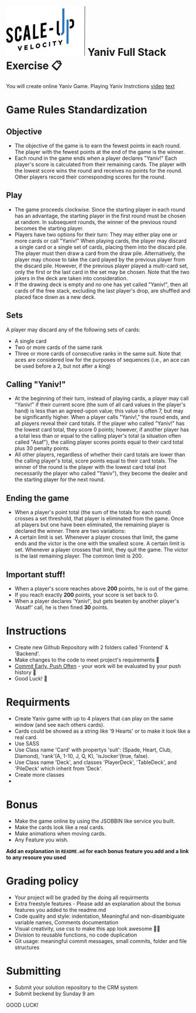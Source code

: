# ![Scale-Up Velocity](./readme-files/logo-main.png) Yaniv Full Stack Exercise 📋

You will create online Yaniv Game. Playing Yaniv Instrctions [video](https://www.youtube.com/watch?v=8kaDw6lIwek&ab_channel=%D7%9B%D7%90%D7%9F) [text](<https://www.bekaloot.co.il/%D7%9E%D7%93%D7%A8%D7%99%D7%9A-1274-%D7%90%D7%99%D7%9A%20%D7%9E%D7%A9%D7%97%D7%A7%D7%99%D7%9D%20%D7%99%D7%A0%D7%99%D7%91%20(%D7%9E%D7%A9%D7%97%D7%A7%20%D7%A7%D7%9C%D7%A4%D7%99%D7%9D).aspx>)

# Game Rules Standardization

## Objective

- The objective of the game is to earn the fewest points in each round. The player with the fewest points at the end of the game is the winner.
- Each round in the game ends when a player declares "Yaniv!" Each player's score is calculated from their remaining cards. The player with the lowest score wins the round and receives no points for the round. Other players record their corresponding scores for the round.

## Play

- The game proceeds clockwise. Since the starting player in each round has an advantage, the starting player in the first round must be chosen at random. In subsequent rounds, the winner of the previous round becomes the starting player.
- Players have two options for their turn: They may either play one or more cards or call "Yaniv!" When playing cards, the player may discard a single card or a single set of cards, placing them into the discard pile. The player must then draw a card from the draw pile. Alternatively, the player may choose to take the card played by the previous player from the discard pile. However, if the previous player played a multi-card set, only the first or the last card in the set may be chosen. Note that the two jokers in the deck are taken into consideration.
- If the drawing deck is empty and no one has yet called "Yaniv!", then all cards of the free stack, excluding the last player's drop, are shuffled and placed face down as a new deck.

## Sets

A player may discard any of the following sets of cards:

- A single card
- Two or more cards of the same rank
- Three or more cards of consecutive ranks in the same suit. Note that aces are considered low for the purposes of sequences (i.e., an ace can be used before a 2, but not after a king)

## Calling "Yaniv!"

- At the beginning of their turn, instead of playing cards, a player may call "Yaniv!" if their current score (the sum of all card values in the player's hand) is less than an agreed-upon value; this value is often 7, but may be significantly higher. When a player calls "Yaniv!," the round ends, and all players reveal their card totals. If the player who called "Yaniv!" has the lowest card total, they score 0 points; however, if another player has a total less than or equal to the calling player's total (a situation often called "Asaf"), the calling player scores points equal to their card total plus 30 penalty points.
- All other players, regardless of whether their card totals are lower than the calling player's total, score points equal to their card totals. The winner of the round is the player with the lowest card total (not necessarily the player who called "Yaniv"), they become the dealer and the starting player for the next round.

## Ending the game

- When a player's point total (the sum of the totals for each round) crosses a set threshold, that player is eliminated from the game. Once all players but one have been eliminated, the remaining player is declared the winner.
  There are two variations:
- A certain limit is set. Whenever a player crosses that limit, the game ends and the victor is the one with the smallest score. A certain limit is set. Whenever a player crosses that limit, they quit the game. The victor is the last remaining player. The common limit is 200.

## Important stuff!

- When a player's score reaches above **200** points, he is out of the game.
- If you reach exactly **200** points, your score is set back to 0.
- When a player declares 'Yaniv!', but gets beaten by another player's 'Assaf!' call, he is then fined **30** points.

# Instructions

- Create new Github Repository with 2 folders called 'Frontend' & 'Backend'.
- Make changes to the code to meet project's requirements 📝
- [Commit Early, Push Often](https://www.worklytics.co/commit-early-push-often/) - your work will be evaluated by your push history 📖
- Good Luck! 🤘

# Requirments

- Create Yaniv game with up to 4 players that can play on the same window (and see each others cards).
- Cards could be showed as a string like '9 Hearts' or to make it look like a real card.
- Use SASS
- Use Class name 'Card' with propertys 'suit': (Spade, Heart, Club, Diamond), 'rank'(A, 1-10, J, Q, K), 'isJocker'(true, false).
- Use Class name 'Deck', and classes 'PlayerDeck', 'TableDeck', and 'PileDeck' which inherit from 'Deck'.
- Create more classes
-

# Bonus

- Make the game online by using the JSOBBIN like service you built.
- Make the cards look like a real cards.
- Make animations when moving cards.
- Any Feature you wish.

**Add an explanation in `README.md` for each bonus feature you add and a link to any resoure you used**

# Grading policy

- Your project will be graded by the doing all requirments
- Extra freestyle features - Please add an explanation about the bonus features you added to the readme.md
- Code quality and style: indentation, Meaningful and non-disambiguate variable names, Comments documentation
- Visual creativity, use css to make this app look awesome 💅🏿
- Division to reusable functions, no code duplication
- Git usage: meaningful commit messages, small commits, folder and file structures

# Submitting

- Submit your solution repository to the CRM system
- Submit beckend by Sunday 9 am

GOOD LUCK!
